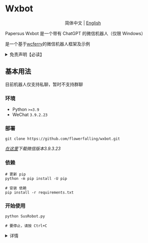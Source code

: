# Wxbot

<p align="center">
简体中文 | <a href="README.md">English</a>
</p>

Papersus Wxbot 是一个带有 ChatGPT 的微信机器人（仅限 Windows）

是一个基于[wcferry](https://github.com/lich0821/WeChatFerry)的微信机器人框架及示例

<details><summary>免责声明【必读】</summary>

本工具仅供学习和技术研究使用，不得用于任何商业或非法行为，否则后果自负。

本工具的作者不对本工具的安全性、完整性、可靠性、有效性、正确性或适用性做任何明示或暗示的保证，也不对本工具的使用或滥用造成的任何直接或间接的损失、责任、索赔、要求或诉讼承担任何责任。

本工具的作者保留随时修改、更新、删除或终止本工具的权利，无需事先通知或承担任何义务。

本工具的使用者应遵守相关法律法规，尊重微信的版权和隐私，不得侵犯微信或其他第三方的合法权益，不得从事任何违法或不道德的行为。

本工具的使用者在下载、安装、运行或使用本工具时，即表示已阅读并同意本免责声明。如有异议，请立即停止使用本工具，并删除所有相关文件。

</details>

## 基本用法

目前机器人仅支持私聊，暂时不支持群聊

### 环境

- Python `>=3.9`
- WeChat `3.9.2.23`

### 部署

```Shell
git clone https://github.com/flowerfalling/wxbot.git
```

_[在这里](https://github.com/lich0821/WeChatFerry/releases/download/v39.0.12/WeChatSetup-3.9.2.23.exe)下载微信版本3.9.3.23_

### 依赖

```Shell
# 更新 pip
python -m pip install -U pip

# 安装 依赖
pip install -r requirements.txt
```

### 开始使用

```Shell
python SusRobot.py

# 要停止，请按 Ctrl+C
```

<details><summary>详情</summary>

#### 用户命令（你的朋友）

```Text
@菜单  # 获取菜单
```

```Text
@一言  # 得到一个句子
```

```Text
gpt command:
/xxx  # 与 GPT 交谈
/gpt help  # 得到帮助
/gpt start  # 启用 GPT 连续对话
/gpt end  # 禁用 GPT 连续对话
/gpt clear  # 清除当前会话记录
```

```Text
gemini command:
%xxx  # 与 Gemini 交谈
%gemini help  # 得到帮助
%gemini start  # 启用 Gemini 持续对话
%gemini end  # 禁用 Gemini 连续对话
%gemini clear  # 清除当前会话记录
```

#### 管理员命令（您）

目前可以使用以下功能：

- menu
- gpt
- gemini
- hitokoto

称其中任意一个 func

```Text
Administrator documentation
  /help  # 得到帮助
  /state  # 查看功能的状态
  /config  # 重新载入配置文件
  /disable|enable name1[,name2[...]] func1[,func2[...]]|all  # 启用|禁用某人对部分|所有功能的权限
  /start|stop func1[,func2[,func3[...]]  # 开始|停止功能
  /admin name  # 转移管理员身份
  /quit  # 退出机器人
```

_Gimini默认不启用，请填写config.yaml中plugins-info-gemini-token并重启（然后enbale） _
</details>

